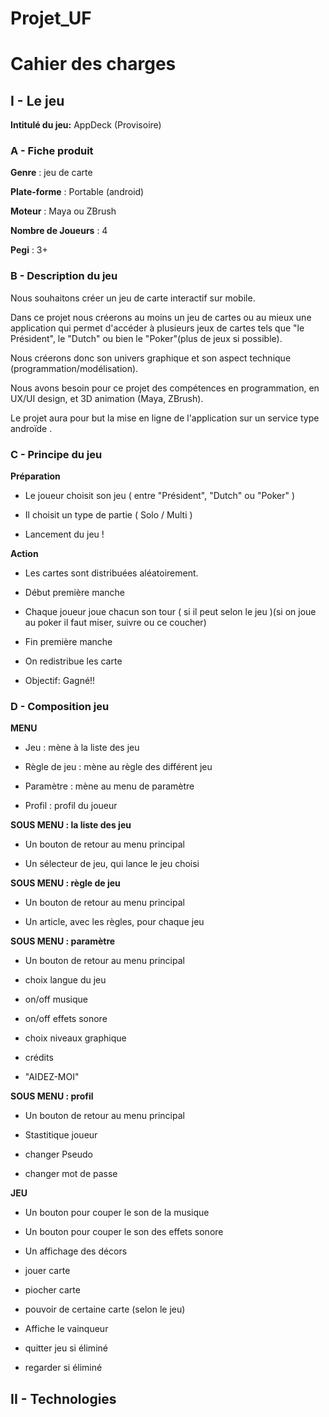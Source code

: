# Projet_UF
# Cahier des charges

## I - Le jeu

**Intitulé du jeu:** AppDeck (Provisoire)

### A - Fiche produit

**Genre** : jeu de carte 

**Plate-forme** : Portable (android)

**Moteur** : Maya ou ZBrush

**Nombre de Joueurs** : 4

**Pegi** : 3+


### B - Description du jeu

Nous souhaitons créer un jeu de carte interactif sur mobile. 

Dans ce projet nous créerons au moins un jeu de cartes ou au mieux une application qui permet d'accéder à plusieurs jeux de cartes tels que "le Président", le "Dutch" ou bien le "Poker"(plus de jeux si possible).

Nous créerons donc son univers graphique et son aspect technique (programmation/modélisation).  

Nous avons besoin pour ce projet des compétences en programmation, en UX/UI design,  et 3D animation (Maya, ZBrush).

Le projet aura pour but la mise en ligne de l'application sur un service type androïde .   


### C - Principe du jeu

**Préparation**

- Le joueur choisit son jeu ( entre "Président", "Dutch" ou "Poker" )

- Il choisit un type de partie ( Solo / Multi )

- Lancement du jeu !

**Action**

- Les cartes sont distribuées aléatoirement.

- Début première manche 

- Chaque joueur joue chacun son tour ( si il peut selon le jeu )(si on joue au poker il faut miser, suivre ou ce coucher)

- Fin première manche 

- On redistribue les carte

- Objectif: Gagné!!


### D - Composition jeu 

**MENU** 

- Jeu : mène à la liste des jeu

- Règle de jeu : mène au règle des différent jeu

- Paramètre : mène au menu de paramètre

- Profil : profil du joueur

**SOUS MENU : la liste des jeu**

- Un bouton de retour au menu principal

- Un sélecteur de jeu, qui lance le jeu choisi

**SOUS MENU : règle de jeu**

- Un bouton de retour au menu principal

- Un article, avec les règles, pour chaque jeu

**SOUS MENU : paramètre**

- Un bouton de retour au menu principal

- choix langue du jeu 

- on/off musique

- on/off effets sonore

- choix niveaux graphique 

- crédits

- "AIDEZ-MOI"

**SOUS MENU : profil**

- Un bouton de retour au menu principal

- Stastitique joueur

- changer Pseudo

- changer mot de passe

**JEU**

- Un bouton pour couper le son de la musique 

- Un bouton pour couper le son des effets sonore 

- Un affichage des décors

- jouer carte 

- piocher carte 

- pouvoir de certaine carte (selon le jeu)

- Affiche le vainqueur

- quitter jeu si éliminé

- regarder si éliminé

## II - Technologies
